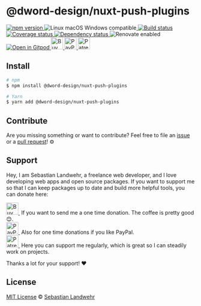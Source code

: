 <!-- TITLE/ -->
# @dword-design/nuxt-push-plugins
<!-- /TITLE -->

<!-- BADGES/ -->
  <p>
    <a href="https://npmjs.org/package/@dword-design/nuxt-push-plugins">
      <img
        src="https://img.shields.io/npm/v/@dword-design/nuxt-push-plugins.svg"
        alt="npm version"
      >
    </a><img src="https://img.shields.io/badge/os-linux%20%7C%C2%A0macos%20%7C%C2%A0windows-blue" alt="Linux macOS Windows compatible"><a href="https://github.com/dword-design/nuxt-push-plugins/actions">
      <img
        src="https://github.com/dword-design/nuxt-push-plugins/workflows/build/badge.svg"
        alt="Build status"
      >
    </a><a href="https://codecov.io/gh/dword-design/nuxt-push-plugins">
      <img
        src="https://codecov.io/gh/dword-design/nuxt-push-plugins/branch/master/graph/badge.svg"
        alt="Coverage status"
      >
    </a><a href="https://david-dm.org/dword-design/nuxt-push-plugins">
      <img src="https://img.shields.io/david/dword-design/nuxt-push-plugins" alt="Dependency status">
    </a><img src="https://img.shields.io/badge/renovate-enabled-brightgreen" alt="Renovate enabled"><br/><a href="https://gitpod.io/#https://github.com/dword-design/nuxt-push-plugins">
      <img src="https://gitpod.io/button/open-in-gitpod.svg" alt="Open in Gitpod">
    </a><a href="https://www.buymeacoffee.com/dword">
      <img
        src="https://www.buymeacoffee.com/assets/img/guidelines/download-assets-sm-2.svg"
        alt="Buy Me a Coffee"
        height="32"
      >
    </a><a href="https://paypal.me/SebastianLandwehr">
      <img
        src="https://dword-design.de/images/paypal.svg"
        alt="PayPal"
        height="32"
      >
    </a><a href="https://www.patreon.com/dworddesign">
      <img
        src="https://dword-design.de/images/patreon.svg"
        alt="Patreon"
        height="32"
      >
    </a>
</p>
<!-- /BADGES -->

<!-- DESCRIPTION/ -->

<!-- /DESCRIPTION -->

<!-- INSTALL/ -->
## Install

```bash
# npm
$ npm install @dword-design/nuxt-push-plugins

# Yarn
$ yarn add @dword-design/nuxt-push-plugins
```
<!-- /INSTALL -->

<!-- LICENSE/ -->
## Contribute

Are you missing something or want to contribute? Feel free to file an [issue](https://github.com/dword-design/nuxt-push-plugins/issues) or a [pull request](https://github.com/dword-design/nuxt-push-plugins/pulls)! ⚙️

## Support

Hey, I am Sebastian Landwehr, a freelance web developer, and I love developing web apps and open source packages. If you want to support me so that I can keep packages up to date and build more helpful tools, you can donate here:

<p>
  <a href="https://www.buymeacoffee.com/dword">
    <img
      src="https://www.buymeacoffee.com/assets/img/guidelines/download-assets-sm-2.svg"
      alt="Buy Me a Coffee"
      height="32"
    >
  </a>&nbsp;If you want to send me a one time donation. The coffee is pretty good 😊.<br/>
  <a href="https://paypal.me/SebastianLandwehr">
    <img
      src="https://dword-design.de/images/paypal.svg"
      alt="PayPal"
      height="32"
    >
  </a>&nbsp;Also for one time donations if you like PayPal.<br/>
  <a href="https://www.patreon.com/dworddesign">
    <img
      src="https://dword-design.de/images/patreon.svg"
      alt="Patreon"
      height="32"
    >
  </a>&nbsp;Here you can support me regularly, which is great so I can steadily work on projects.
</p>

Thanks a lot for your support! ❤️

## License

[MIT License](https://opensource.org/licenses/MIT) © [Sebastian Landwehr](https://dword-design.de)
<!-- /LICENSE -->
